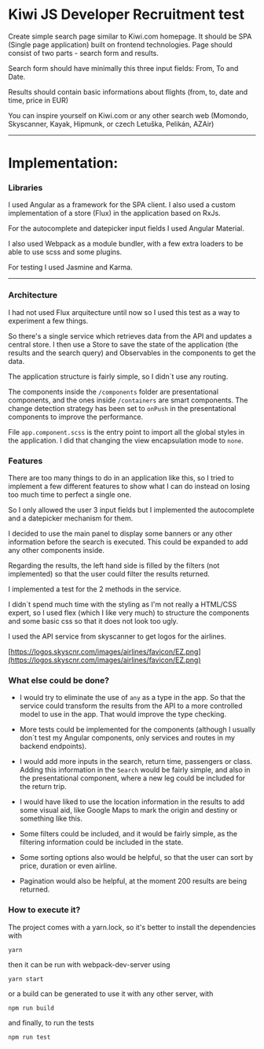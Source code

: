 # Kiwi JS Developer Recruitment test

Create simple search page similar to Kiwi.com homepage. It should be SPA (Single page application) built on frontend technologies. Page should consist of two parts - search form and results.

Search form should have minimally this three input fields: From, To and Date.

Results should contain basic informations about flights (from, to, date and time, price in EUR)

You can inspire yourself on Kiwi.com or any other search web (Momondo, Skyscanner, Kayak, Hipmunk, or czech Letuška, Pelikán, AZAir)

----

# Implementation:

### Libraries

I used Angular as a framework for the SPA client.
I also used a custom implementation of a store (Flux) in the application based on RxJs.

For the autocomplete and datepicker input fields I used Angular Material.

I also used Webpack as a module bundler, with a few extra loaders to be able to use scss and some plugins.

For testing I used Jasmine and Karma.

---

### Architecture

I had not used Flux arquitecture until now so I used this test as a way to experiment a few things.

So there's a single service which retrieves data from the API and updates a central store. I then use a Store to save the state of the application (the results and the search query) and Observables in the components to get the data.

The application structure is fairly simple, so I didn´t use any routing.

The components inside the ```/components``` folder are presentational components, and the ones inside ```/containers``` are smart components. The change detection strategy has been set to ```onPush``` in the presentational components to improve the performance.

File ```app.component.scss``` is the entry point to import all the global styles in the application. I did that changing the view encapsulation mode to ```none```.

### Features

There are too many things to do in an application like this, so I tried to implement a few different features to show what I can do instead on losing too much time to perfect a single one.

So I only allowed the user 3 input fields but I implemented the autocomplete and a datepicker mechanism for them.

I decided to use the main panel to display some banners or any other information before the search is executed. This could be expanded to add any other components inside.

Regarding the results, the left hand side is filled by the filters (not implemented) so that the user could filter the results returned.

I implemented a test for the 2 methods in the service.

I didn´t spend much time with the styling as I'm not really a HTML/CSS expert, so I used flex (which I like very much) to structure the components and some basic css so that it does not look too ugly.

I used the API service from skyscanner to get logos for the airlines.

[https://logos.skyscnr.com/images/airlines/favicon/EZ.png](https://logos.skyscnr.com/images/airlines/favicon/EZ.png)

### What else could be done?

- I would try to eliminate the use of ```any``` as a type in the app. So that the service could transform the results from the API to a more controlled model to use in the app. That would improve the type checking.

- More tests could be implemented for the components (although I usually don´t test my Angular components, only services and routes in my backend endpoints).

- I would add more inputs in the search, return time, passengers or class. Adding this information in the ```Search``` would be fairly simple, and also in the presentational component, where a new leg could be included for the return trip.

- I would have liked to use the location information in the results to add some visual aid, like Google Maps to mark the origin and destiny or something like this.

- Some filters could be included, and it would be fairly simple, as the filtering information could be included in the state.

- Some sorting options also would be helpful, so that the user can sort by price, duration or even airline.

- Pagination would also be helpful, at the moment 200 results are being returned.

### How to execute it?

The project comes with a yarn.lock, so it's better to install the dependencies with

```yarn```

then it can be run with webpack-dev-server using

```yarn start```

or a build can be generated to use it with any other server, with

```npm run build```

and finally, to run the tests

```npm run test```